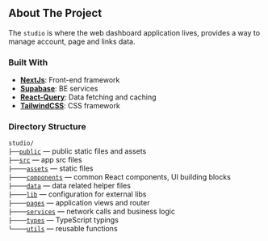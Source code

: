 <!-- ABOUT THE PROJECT -->

## About The Project

The `studio` is where the web dashboard application lives, provides a way to manage account, page and links data.

### Built With

- **[NextJs](https://nextjs.org/)**: Front-end framework
- **[Supabase](https://supabase.com/)**: BE services
- **[React-Query](https://react-query.tanstack.com/)**: Data fetching and caching
- **[TailwindCSS](https://tailwindcss.com/)**: CSS framework

### Directory Structure

`studio/`<br>
`├──`[`public`](./public) — public static files and assets<br>
`├──`[`src`](./src) — app src files<br>
`├────`[`assets`](./src/assets) — static files<br>
`├────`[`components`](./src/components) — common React components, UI building blocks<br>
`├────`[`data`](./src/data) — data related helper files<br>
`├────`[`lib`](./src/lib) — configuration for external libs<br>
`├────`[`pages`](./src/pages) — application views and router<br>
`├────`[`services`](./src/services) — network calls and business logic<br>
`├────`[`types`](./src/types) — TypeScript typings<br>
`└────`[`utils`](./src/utils) — reusable functions<br>
